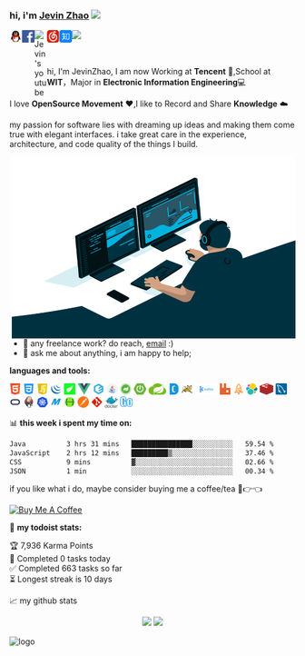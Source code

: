 ### hi, i'm [Jevin Zhao](http://jevinzhao.com/) <img src="https://media.giphy.com/media/hvRJCLFzcasrR4ia7z/giphy.gif" width="25px">
<a href="http:tencent&#58//AddContact/?fromId=45&fromSubId=1&subcmd=all&uin=811601123&website=www.oicqzone.com">
  <img align="left" alt="Jevin's QQ" width="22px" src="https://raw.githubusercontent.com/JevinZhao/JevinZhao/main/assert/QQ.svg" />
</a>
<a href="https://www.facebook.com/jevin.zhao.3/">
  <img align="left" alt="Jevin's Facebook" width="22px" src="https://raw.githubusercontent.com/JevinZhao/JevinZhao/main/assert/Facebook.svg" />
</a>
<a href="https://www.youtube.com/channel/UCP_A184bpC5UpGjMgizulQA">
  <img align="left" alt="Jevin's youtube" width="22px" src="https://raw.githubusercontent.com/peterthehan/peterthehan/master/assets/youtube.svg" />
</a>
<a href="https://music.163.com/#/user/home?id=311335441">
  <img align="left" alt="Jevin's music163" width="22px" src="https://raw.githubusercontent.com/JevinZhao/JevinZhao/main/assert/music163.svg" />
</a>
<a href="">
  <img align="left" alt="Jevin's zhihu" width="22px" src="https://raw.githubusercontent.com/JevinZhao/JevinZhao/main/assert/zhihutubiao.svg" />
</a>

![](https://visitor-badge.glitch.me/badge?page_id=JevinZhao.JevinZhao)

<br />

hi, I'm JevinZhao, I am now Working at <strong>Tencent</strong> 🐧,School at <strong>WIT</strong>，Major in <strong>Electronic Information Engineering</strong>💻

I love <strong>OpenSource Movement</strong> ❤️,I like to Record and Share <strong>Knowledge</strong> ☁️

my passion for software lies with dreaming up ideas and making them come true with elegant interfaces. i take great care in the experience, architecture, and code quality of the things I build.

 <img align="right" alt="GIF" src="https://github.com/JevinZhao/JevinZhao/blob/main/code.gif?raw=true" width="500" height="320" />
  
- 💼 any freelance work? do reach, [email](mailto:JevinZhao@gmail.com) :)
- 💬 ask me about anything, i am happy to help;

**languages and tools:**  

<code><img height="20" src="https://raw.githubusercontent.com/JevinZhao/JevinZhao/main/assert/Html-logo.svg"></code>
<code><img height="20" src="https://raw.githubusercontent.com/JevinZhao/JevinZhao/main/assert/css.svg"></code>
<code><img height="20" src="https://raw.githubusercontent.com/JevinZhao/JevinZhao/main/assert/JavaScript.svg"></code>
<code><img height="20" src="https://raw.githubusercontent.com/JevinZhao/JevinZhao/main/assert/jQuery.svg"></code>
<code><img height="20" src="https://raw.githubusercontent.com/JevinZhao/JevinZhao/main/assert/thymeleaf.svg"></code>
<code><img height="20" src="https://raw.githubusercontent.com/JevinZhao/JevinZhao/main/assert/vue.svg"></code>
<code><img height="20" src="https://raw.githubusercontent.com/JevinZhao/JevinZhao/main/assert/elementui.svg"></code>
<code><img height="20" src="https://raw.githubusercontent.com/JevinZhao/JevinZhao/main/assert/java.svg"></code>
<code><img height="20" src="https://raw.githubusercontent.com/JevinZhao/JevinZhao/main/assert/spring.svg"></code>
<code><img height="20" src="https://raw.githubusercontent.com/JevinZhao/JevinZhao/main/assert/springboot.svg"></code>
<code><img height="20" src="https://raw.githubusercontent.com/JevinZhao/JevinZhao/main/assert/SPRINGCLOUD.svg"></code>
<code><img height="20" src="https://raw.githubusercontent.com/JevinZhao/JevinZhao/main/assert/dubbo.svg"></code>
<code><img height="20" src="https://raw.githubusercontent.com/JevinZhao/JevinZhao/main/assert/Apache Tomcat.svg"></code>
<code><img height="20" src="https://raw.githubusercontent.com/JevinZhao/JevinZhao/main/assert/KAFAKA.svg"></code>
<code><img height="20" src="https://raw.githubusercontent.com/JevinZhao/JevinZhao/main/assert/RabbitMQ.svg"></code>
<code><img height="20" src="https://raw.githubusercontent.com/JevinZhao/JevinZhao/main/assert/RocketMQ.svg"></code>
<code><img height="20" src="https://raw.githubusercontent.com/JevinZhao/JevinZhao/main/assert/Elasticsearch.svg"></code>
<code><img height="20" src="https://raw.githubusercontent.com/JevinZhao/JevinZhao/main/assert/Redis-logo.svg"></code>
<code><img height="20" src="https://raw.githubusercontent.com/JevinZhao/JevinZhao/main/assert/mysql-蓝.svg"></code>
<code><img height="20" src="https://raw.githubusercontent.com/JevinZhao/JevinZhao/main/assert/Oracle DB.svg"></code>
<code><img height="20" src="https://raw.githubusercontent.com/JevinZhao/JevinZhao/main/assert/jenkins-logo-svg-vectordefuben.svg"></code>
<code><img height="20" src="https://raw.githubusercontent.com/JevinZhao/JevinZhao/main/assert/K8S.svg"></code>
<code><img height="20" src="https://raw.githubusercontent.com/JevinZhao/JevinZhao/main/assert/Maven.svg"></code>
<code><img height="20" src="https://raw.githubusercontent.com/JevinZhao/JevinZhao/main/assert/swagger.svg"></code>
<code><img height="20" src="https://raw.githubusercontent.com/JevinZhao/JevinZhao/main/assert/postman.svg"></code>
<code><img height="20" src="https://raw.githubusercontent.com/JevinZhao/JevinZhao/main/assert/git.svg"></code>
<code><img height="20" src="https://raw.githubusercontent.com/JevinZhao/JevinZhao/main/assert/Docker.svg"></code>
<code><img height="20" src="https://raw.githubusercontent.com/JevinZhao/JevinZhao/main/assert/Go语言.svg"></code>

📊 **this week i spent my time on:**
<!--START_SECTION:waka-->
```text
Java          3 hrs 31 mins   ███████████████░░░░░░░░░░   59.54 % 
JavaScript    2 hrs 12 mins   █████████▒░░░░░░░░░░░░░░░   37.46 % 
CSS           9 mins          ▓░░░░░░░░░░░░░░░░░░░░░░░░   02.66 % 
JSON          1 min           ░░░░░░░░░░░░░░░░░░░░░░░░░   00.34 % 
```
<!--END_SECTION:waka-->

if you like what i do, maybe consider buying me a coffee/tea 🥺👉👈

<a href="" target="_blank"><img src="https://cdn.buymeacoffee.com/buttons/v2/default-red.png" alt="Buy Me A Coffee" width="150" ></a>

🚧 **my todoist stats:**
<!-- TODO-IST:START -->
🏆  7,936 Karma Points           
🌸  Completed 0 tasks today           
✅  Completed 663 tasks so far           
⏳  Longest streak is 10 days
<!-- TODO-IST:END -->


📈 my github stats

<p align="center">
  <img width="49%" src="https://github-readme-stats.vercel.app/api?username=JevinZhao&show_icons=true&theme=gotham" />
  <img width="49%" src="https://github-readme-streak-stats.herokuapp.com/?user=JevinZhao&theme=gotham" />
</p>
  <img src="https://github-profile-trophy.vercel.app/?username=jevinzhao&theme=flat&column=7&margin-w=10" alt="logo" height="160" align="center" />




